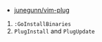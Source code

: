 
- [junegunn/vim-plug](https://github.com/junegunn/vim-plug)


1. `:GoInstallBinaries`
2. `PlugInstall` and `PlugUpdate`


